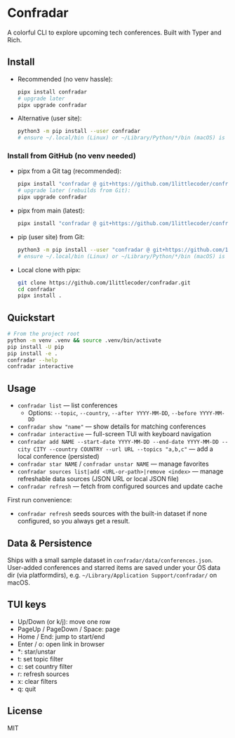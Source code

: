  # Confradar

 A colorful CLI to explore upcoming tech conferences. Built with Typer and Rich.

## Install

- Recommended (no venv hassle):
  ```bash
  pipx install confradar
  # upgrade later
  pipx upgrade confradar
  ```
- Alternative (user site):
  ```bash
  python3 -m pip install --user confradar
  # ensure ~/.local/bin (Linux) or ~/Library/Python/*/bin (macOS) is on PATH
  ```

### Install from GitHub (no venv needed)

- pipx from a Git tag (recommended):
  ```bash
  pipx install "confradar @ git+https://github.com/1littlecoder/confradar.git@v0.1.0"
  # upgrade later (rebuilds from Git):
  pipx upgrade confradar
  ```
- pipx from main (latest):
  ```bash
  pipx install "confradar @ git+https://github.com/1littlecoder/confradar.git@main"
  ```
- pip (user site) from Git:
  ```bash
  python3 -m pip install --user "confradar @ git+https://github.com/1littlecoder/confradar.git@v0.1.0"
  # ensure ~/.local/bin (Linux) or ~/Library/Python/*/bin (macOS) is on PATH
  ```
- Local clone with pipx:
  ```bash
  git clone https://github.com/1littlecoder/confradar.git
  cd confradar
  pipx install .
  ```

 ## Quickstart

 ```bash
 # From the project root
 python -m venv .venv && source .venv/bin/activate
 pip install -U pip
 pip install -e .
 confradar --help
 confradar interactive
 ```

## Usage

 - `confradar list` — list conferences
   - Options: `--topic`, `--country`, `--after YYYY-MM-DD`, `--before YYYY-MM-DD`
 - `confradar show "name"` — show details for matching conferences
- `confradar interactive` — full-screen TUI with keyboard navigation
- `confradar add NAME --start-date YYYY-MM-DD --end-date YYYY-MM-DD --city CITY --country COUNTRY --url URL --topics "a,b,c"` — add a local conference (persisted)
- `confradar star NAME` / `confradar unstar NAME` — manage favorites
- `confradar sources list|add <URL-or-path>|remove <index>` — manage refreshable data sources (JSON URL or local JSON file)
- `confradar refresh` — fetch from configured sources and update cache

First run convenience:
- `confradar refresh` seeds sources with the built-in dataset if none configured, so you always get a result.

## Data & Persistence

Ships with a small sample dataset in `confradar/data/conferences.json`. User-added conferences and starred items are saved under your OS data dir (via platformdirs), e.g. `~/Library/Application Support/confradar/` on macOS.

## TUI keys

- Up/Down (or k/j): move one row
- PageUp / PageDown / Space: page
- Home / End: jump to start/end
- Enter / o: open link in browser
- *: star/unstar
- t: set topic filter
- c: set country filter
- r: refresh sources
- x: clear filters
- q: quit

 ## License

 MIT


